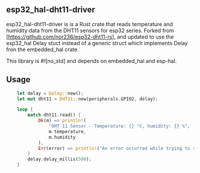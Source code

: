 
## esp32_hal-dht11-driver

esp32_hal-dht11-driver is is a Rust crate that reads temperature and humidity data from the DHT11 sensors for esp32 series. Forked from [https://github.com/nor236/esp32-dht11-rs], and updated to use the esp32_hal Delay stuct instead of a generic struct which implements Delay fron the embedded_hal crate.

This library is #![no_std] and depends  on embedded_hal and esp-hal.

## Usage
 
 
```rust
    let delay = Delay::new();
    let mut dht11 = DHT11::new(peripherals.GPIO2, delay);

    loop { 
        match dht11.read() {
            Ok(m) => println!(
                "DHT 11 Sensor - Temperature: {} °C, humidity: {} %",
                m.temperature,
                m.humidity
            ),
            Err(error) => println!("An error occurred while trying to read sensor: {:?}", error),
        }
        delay.delay_millis(500);
    }

 ```

